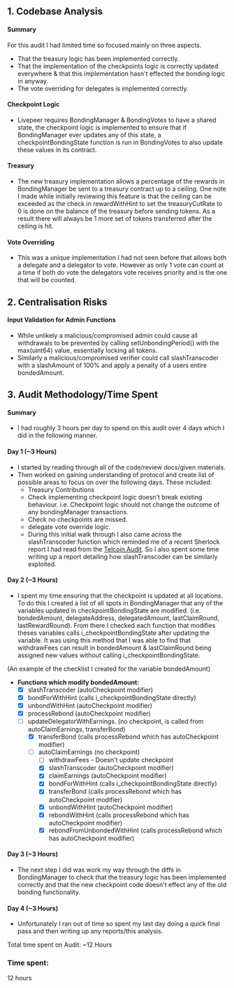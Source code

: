 ## 1. Codebase Analysis

#### Summary
For this audit I had limited time so focused mainly on three aspects. 
- That the treasury logic has been implemented correctly. 
- That the implementation of the checkpoints logic is correctly updated everywhere & that this implementation hasn't effected the bonding logic in anyway. 
- The vote overriding for delegates is implemented correctly.

#### Checkpoint Logic
- Livepeer requires BondingManager & BondingVotes to have a shared state, the checkpoint logic is implemented to ensure that if BondingManager ever updates any of this state, a checkpointBondingState function is run in BondingVotes to also update these values in its  contract.

#### Treasury
- The new treasury implementation allows a percentage of the rewards in BondingManager be sent to a treasury contract up to a ceiling. One note I made while initially reviewing this feature is that the ceiling can be exceeded as the check in rewardWithHint to set the treasuryCutRate to 0 is done on the balance of the treasury before sending tokens. As a result there will always be 1 more set of tokens transferred after the ceiling is hit.

#### Vote Overriding
- This was a unique implementation I had not seen before that allows both a delegate and a delegator to vote. However as only 1 vote can count at a time if both do vote the delegators vote receives priority and is the one that will be counted.

## 2. Centralisation Risks

#### Input Validation for Admin Functions
- While unlikely a malicious/compromised admin could cause all withdrawals to be prevented by calling setUnbondingPeriod() with the max(uint64) value, essentially locking all tokens.
- Similarly a malicious/compromised verifier could call slashTranscoder with a slashAmount of 100% and apply a penalty of a users entire bondedAmount.

## 3. Audit Methodology/Time Spent

#### Summary
- I had roughly 3 hours per day to spend on this audit over 4 days which I did in the following manner. 

#### Day 1 (~3 Hours)
- I started by reading through all of the code/review docs/given materials.    
- Then worked on gaining understanding of protocol and create list of possible areas to focus on over the following days. These included:
	- Treasury Contributions
	- Check implementing checkpoint logic doesn't break existing behaviour. i.e. Checkpoint logic should not change the outcome of any bondingManager transactions.
	- Check no checkpoints are missed.
	- delegate vote override logic.
	- During this initial walk through I also came across the slashTranscoder function which reminded me of a recent Sherlock report I had read from the [Telcoin Audit](https://github.com/sherlock-audit/2022-11-telcoin-judging/issues/45). So I also spent some time writing up a report detailing how slashTranscoder can be similarly exploited.

#### Day 2 (~3 Hours)
- I spent my time ensuring that the checkpoint is updated at all locations. To do this I created a list of all spots in BondingManager that any of the variables updated in checkpointBondingState are modified. (i.e. bondedAmount, delegateAddress, delegatedAmount, lastClaimRound, lastRewardRound). From there I checked each function that modifies theses variables calls i_checkpointBondingState after updating the variable. It was using this method that I was able to find that withdrawFees can result in bondedAmount & lastClaimRound being assigned new values without calling i_checkpointBondingState.

(An example of the checklist I created for the variable bondedAmount)
- **Functions which modify bondedAmount:**
	- [x] slashTranscoder  (autoCheckpoint modifier)
	- [x] bondForWithHint  (calls i_checkpointBondingState directly)
	- [x] unbondWithHint   (autoCheckpoint modifier)
	- [x] processRebond    (autoCheckpoint modifier)
	- [ ] updateDelegatorWithEarnings. (no checkpoint, is called from autoClaimEarnings, transferBond)
		- [x] transferBond  (calls processRebond which has autoCheckpoint modifier)
		- [ ] autoClaimEarnings (no checkpoint)
			- [ ] withdrawFees - Doesn't update checkpoint
			- [x] slashTranscoder   (autoCheckpoint modifier)
			- [x] claimEarnings     (autoCheckpoint modifier)
			- [x] bondForWithHint   (calls i_checkpointBondingState directly)
			- [x] transferBond      (calls processRebond which has autoCheckpoint modifier)
			- [x] unbondWithHint    (autoCheckpoint modifier)
			- [x] rebondWithHint    (calls processRebond which has autoCheckpoint modifier)
			- [x] rebondFromUnbondedWithHint (calls processRebond which has autoCheckpoint modifier)

#### Day 3 (~3 Hours) 
- The next step I did was work my way through the diffs in BondingManager to check that the treasury logic has been implemented correctly and that the new checkpoint code doesn't effect any of the old bonding functionality. 

#### Day 4 (~3 Hours)
- Unfortunately I ran out of time so spent my last day doing a quick final pass and then writing up any reports/this analysis.   

Total time spent on Audit: ~12 Hours

### Time spent:
12 hours